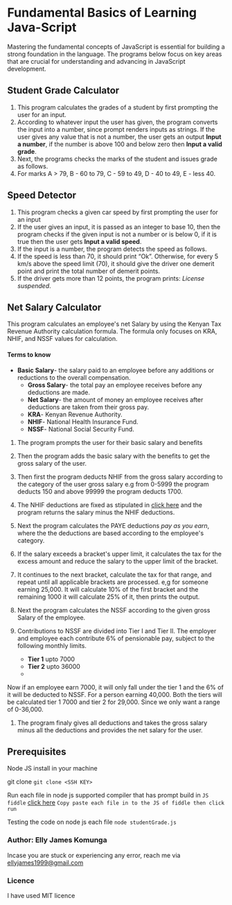 #  Fundamental Basics of Learning Java-Script
Mastering the fundamental concepts of JavaScript is essential for building a strong foundation in the language.
The programs below focus on key areas that are crucial for understanding and advancing in JavaScript development.

## Student Grade Calculator
1. This program calculates the grades of a student by first prompting the user for an input.
2. According to whatever input the user has given, the program converts the input into a number, since prompt renders inputs as strings. If the user gives any value that is not a number, the user gets an output   **Input a number**,  if the number is above 100 and below zero then **Input a valid grade**.
3. Next, the programs checks the marks of the student and issues grade as follows.
4. For marks A > 79, B - 60 to 79, C -  59 to 49, D - 40 to 49, E - less 40.

## Speed Detector
1. This program checks a given car speed by first prompting the user for an input
2. If the user gives an input, it is passed as an integer to base 10, then the program checks if the given input is not a number or is below 0, if it is true then the user gets **Input a valid speed**.
3. If the input is a number, the program detects the speed as follows.
4. If the speed is less than 70, it should print “Ok”. Otherwise, for every 5 km/s above the speed limit (70), it should give the driver one demerit point and print the total number of demerit points.
5.  If the driver gets more than 12 points, the program prints: *License suspended*.
   
## Net Salary Calculator
This program calculates an employee's net Salary by using the Kenyan Tax Revenue Authority calculation formula. The formula only focuses on KRA, NHIF, and NSSF values for calculation.

   #### Terms to know
   
 * **Basic Salary**- the salary paid to an employee before any additions or reductions to the overall compensation.
     * **Gross Salary**- the total pay an employee receives before any deductions are made.
     * **Net Salary**- the amount of money an employee receives after deductions are taken from their gross pay.
     * **KRA**- Kenyan Revenue Authority.
     * **NHIF**- National Health Insurance Fund.
     * **NSSF**- National Social Security Fund.
  
  1. The program prompts the user for their basic salary and benefits
  2. Then the program adds the basic salary with the benefits to get the gross salary of the user.
   
  3. Then first the program deducts NHIF from the gross salary according to the category of the user gross salary e.g from 0-5999 the program deducts 150 and above 99999 the program deducts 1700.
  4. The NHIF deductions are fixed as stipulated in [click here](https://www.aren.co.ke/payroll/taxrates.htm) and the program returns the salary minus the NHIF deductions.
  5. Next the program calculates the PAYE deductions *pay as you earn*, where the the deductions are based according to the employee's category. 
  6. If the salary exceeds a bracket's upper limit, it calculates the tax for the excess amount and reduce the salary to the upper limit of the bracket.
  7. It continues to the next bracket, calculate the tax for that range, and repeat until all applicable brackets are processed.
     e,g for someone earning 25,000. It will calculate 10% of the first bracket and the remaining 1000 it will calculate 25% of it, then prints the output.
  1. Next the program calculates the NSSF according to the given gross Salary of the employee.
  2. Contributions to NSSF are divided into Tier I and Tier II. The employer and employee each contribute 6% of pensionable pay, subject to the following monthly limits.
      
      * **Tier 1** upto 7000
      * **Tier 2** upto 36000
      * 
  Now if an employee earn 7000, it will only fall under the tier 1 and the 6% of it will be deducted to NSSF. For a person earning 40,000. Both the tiers will be calculated tier 1 7000 and tier 2 for 29,000. Since we only want a range of 0-36,000.

  1. The program finaly gives all deductions and takes the gross salary minus all the deductions and provides the net salary for the user.

## Prerequisites

Node JS install in your machine

git clone ````git clone <SSH KEY>````

Run each file in node js supported compiler that has prompt build in ```JS fiddle``` [click here](https://jsfiddle.net/) ``Copy paste each file in to the JS of fiddle then click run``

Testing the code on node js each file ``node studentGrade.js``

### Author: Elly James Komunga
Incase you are stuck or experiencing any error, reach me via ellyjames1999@gmail.com

### Licence 
I have used MIT licence




